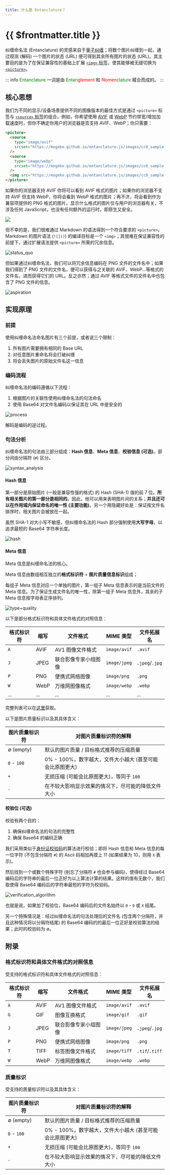 ```yaml
---
title: 什么是 Entanclature？
---
```


# {{ $frontmatter.title }}

纠缠命名法 (Entanclature) 的灵感来自于[量子纠缠](https://zh.wikipedia.org/wiki/量子纏結)；将数个图片纠缠到一起，通过观测 (解码) 一个图片的状态 (URL) 便可得到其余所有图片的状态 (URL)。其主要目的是为了在保证兼容性的基础上扩展 [`<img>` 标签](https://developer.mozilla.org/zh-CN/docs/Web/HTML/Element/img)，使其能够被无缝切换为 [`<picture>`](https://developer.mozilla.org/zh-CN/docs/Web/HTML/Element/picture)。

::: info
<span style="color: green;">Entanclature</span> 一词是由 <span style="color: green;">Entan</span><span style="color: red;">glement</span> 和 <span style="color: red;">Nomen</span><span style="color: green;">clature</span> 糅合而成的。
:::

## 核心思想

我们为不同的显示/设备场景提供不同的图像版本的最佳方式是通过 `<picture>` 标签与 [`<source>` 标签](https://developer.mozilla.org/zh-CN/docs/Web/HTML/Element/source)的组合。例如，你希望使用 [AVIF](https://en.wikipedia.org/wiki/AVIF) 或 [WebP](https://zh.wikipedia.org/wiki/WebP) 节约带宽/增加加载速度时，但你不确定你用户的浏览器是否支持 AVIF、WebP；你只需要：

```html
<picture>
  <source
    type="image/avif"
    srcset="https://mogeko.github.io/entanclature.js/images/cc0_sample.avif"
  />
  <source
    type="image/webp"
    srcset="https://mogeko.github.io/entanclature.js/images/cc0_sample.webp"
  />
  <img src="https://mogeko.github.io/entanclature.js/images/cc0_sample.png" />
</picture>
```

如果你的浏览器支持 AVIF 你将可以看到 AVIF 格式的图片；如果你的浏览器不支持 AVIF 但支持 WebP，你将会看到 WebP 格式的图片；再不济，将会看到作为兼容项提供的 PNG 格式的图片。显示什么格式的图片仅与用户的浏览器有关，不涉及任何 JavaScript，也没有任何额外的运行时，即原生又安全。

<picture>
  <source type="image/avif" srcset="/images/cc0_sample.avif" />
  <source type="image/webp" srcset="/images/cc0_sample.webp" />
  <img src="/images/cc0_sample.png" />
</picture>

但不幸的是，我们很难通过 Markdown 的语法得到一个符合要求的 `<picture>`。Markdown 的图片语法 (`![]()`) 的编译目标是一个 `<img>`；其很难在保证兼容性的前提下，通过扩展语法提供 `<picture>` 所需的冗余信息。

![status_quo](/images/1_status_quo.png)

但如果通过纠缠命名法，我们可以将冗余信息编码在 PNG 文件的文件名中；如果我们得到了 PNG 文件的文件名，便可以获得与之关联的 AVIF、WebP...等格式的文件名，进而获得它们的 URL。反之亦然；通过 AVIF 等格式文件的文件名中也包含了 PNG 文件的信息。

![aspiration](/images/2_aspiration.png)

## 实现原理

### 前提

使用纠缠命名法命名图片有三个前提，或者说三个限制：

1. 所有图片需要拥有相同的 Base URL
2. 对任意图片重命名将会打破纠缠
3. 将会丢失图片的原始文件名这一信息

### 编码流程

纠缠命名法的编码遵循以下流程：

1. 根据图片的关联性使用纠缠命名法的句法命名
2. 使用 Base64 对文件名编码以保证其在 URL 中是安全的

![process](/images/3_process.png)

解码是编码的逆过程。

### 句法分析

纠缠命名法的句法由三部分组成：**Hash 信息**、**Meta 信息**、**校验信息 (可选)**。部分间由分隔符 (`#`) 区分。

![syntax_analysis](/images/4_syntax_analysis.png)

#### Hash 信息

第一部分是原始图片 (一般是兼容性强的格式) 的 Hash (SHA-1) 值的前 7 位。**所有相关图片的第一部分是相同的**。因此，他可以用来表明图片间的关系；**并且还可以在作用域内保证命名的唯一性 (主要功能)**。另一个用隐藏好处是：保证按文件名排序时，相关图片会被放在一起。

虽然 SHA-1 对大小写不敏感，但纠缠命名法的 Hash 部分强制使用**大写字母**，以追求最短的 Base64 字符串长度。

![hash](/images/5_hash.png)

#### Meta 信息

Meta 信息是纠缠命名法的核心。

Meta 信息由数组相互独立的**格式标识符** + **图片质量信息标识**组成；

每组子 Meta 信息对应一个单独的图片，第一组子 Meta 信息表示的是当前文件的 Meta 信息。为了保证生成文件名的唯一性，除第一组子 Meta 信息外，其余的子 Meta 信息按字母表正序排列。

![type+quality](/images/6_type+quality.png)

以下是部分格式标识符和具体文件格式的对照信息：

| 格式标识符 | 缩写 | 文件格式             | MIME 类型    | 文件拓展名     |
| ---------- | ---- | -------------------- | ------------ | -------------- |
| `A`        | AVIF | AV1 图像文件格式     | `image/avif` | `.avif`        |
| `J`        | JPEG | 联合影像专家小组图像 | `image/jpeg` | `.jpeg`/`.jpg` |
| `P`        | PNG  | 便携式网络图像       | `image/png`  | `.png`         |
| `W`        | WebP | 万维网图像格式       | `image/webp` | `.webp`        |
| ...        | ...  | ...                  | ...          | ...            |

完整列表可以在[这里](#格式标识符和具体文件格式的对照信息)获取。

以下是图片质量标识以及其具体含义：

| 图片质量标识符 | 对图片质量标识符的解释                                   |
| -------------- | -------------------------------------------------------- |
| ∅ (empty)      | 默认的图片质量 / 目标格式推荐的压缩质量                  |
| `0` - `100`    | 0% - 100%，数字越大，文件大小越大 (甚至可能会比原图更大) |
| `+`            | 无损压缩 (可能会比原图更大)，等同于 `100`                |
| `-`            | 在不较大影响显示效果的情况下，尽可能的降低文件大小       |

#### 校验位 (可选)

校验有两个目的：

1. 确保纠缠命名法的句法的完整性
2. 确保 Base64 的编码正确

我们采用类似于[身份证校验码](https://zh.wikipedia.org/wiki/校验码#各地身份证算法)的算法进行校验；即将 Hash 信息和 Meta 信息的每一位字符 (不包含分隔符 `#`) 的 Ascii 码相加再摸上 11 (如果结果为 10，则用 `X` 表示)。

然后找到一个或数个特殊字符 (别忘了分隔符 `#` 也会参与编码)，使得经过 Base64 编码后的字符串的最后一位正好为以上算法计算的结果。这样的值有无数个，我们取使得 Base64 编码后的字符串最短的字符为校验码。

![verification_algorithm](/images/7_verification_algorithm.png)

也就是说，如果加了校验位，Base64 编码后的文件名始终以 `0` - `9` 或 `X` 结尾。

另一个特殊情况是：经过纠缠命名法的句法处理后的文件名 (包含两个分隔符，并且这种情况将以分隔符结尾) 的 Base64 编码的的最后一位正好是校验算法的结果；此时的校验码为 ∅。

<!-- TODO: 草图举个例子 -->

## 附录

### 格式标识符和具体文件格式的对照信息

受支持的格式标识符和具体文件格式的对照信息：

| 格式标识符 | 缩写 | 文件格式             | MIME 类型    | 文件拓展名     |
| ---------- | ---- | -------------------- | ------------ | -------------- |
| `A`        | AVIF | AV1 图像文件格式     | `image/avif` | `.avif`        |
| `G`        | GIF  | 图像互换格式         | `image/gif`  | `.gif`         |
| `J`        | JPEG | 联合影像专家小组图像 | `image/jpeg` | `.jpeg`/`.jpg` |
| `P`        | PNG  | 便携式网络图像       | `image/png`  | `.png`         |
| `T`        | TIFF | 标签图像文件格式     | `image/tiff` | `.tif`/`.tiff` |
| `W`        | WebP | 万维网图像格式       | `image/webp` | `.webp`        |

### 质量标识

受支持的质量标识符以及其具体含义：

| 图片质量标识符 | 对图片质量标识符的解释                                   |
| -------------- | -------------------------------------------------------- |
| ∅ (empty)      | 默认的图片质量 / 目标格式推荐的压缩质量                  |
| `0` - `100`    | 0% - 100%，数字越大，文件大小越大 (甚至可能会比原图更大) |
| `+`            | 无损压缩 (可能会比原图更大)，等同于 `100`                |
| `-`            | 在不较大影响显示效果的情况下，尽可能的降低文件大小       |
